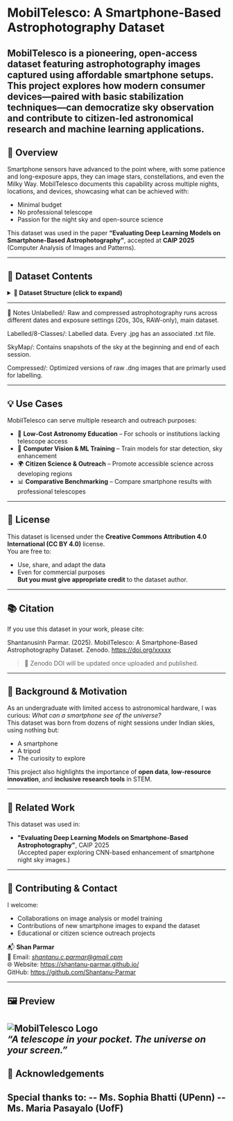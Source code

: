 # MobilTelesco: A Smartphone-Based Astrophotography Dataset

MobilTelesco is a pioneering, open-access dataset featuring astrophotography images captured using **affordable smartphone setups**. This project explores how modern consumer devices—paired with basic stabilization techniques—can democratize sky observation and contribute to citizen-led astronomical research and machine learning applications.
---

## 🌌 Overview

Smartphone sensors have advanced to the point where, with some patience and long-exposure apps, they can image stars, constellations, and even the Milky Way. MobilTelesco documents this capability across multiple nights, locations, and devices, showcasing what can be achieved with:
- Minimal budget
- No professional telescope
- Passion for the night sky and open-source science

This dataset was used in the paper **“Evaluating Deep Learning Models on Smartphone-Based Astrophotography”**, accepted at **CAIP 2025** (Computer Analysis of Images and Patterns).

---

## 📁 Dataset Contents

<details> <summary><strong>📁 Dataset Structure (click to expand)</strong></summary>
plaintext
Copy
Edit
MobilTelesco/
├── DATA/
│
│   ├── Unlabelled/
│   │   ├── 20sEXP/
│   │   │   ├── 10-Mar-2025/
│   │   │   │   ├── 10marrun1/
│   │   │   │   │   ├── LIGHTS/           # Raw light frames (.dng)
│   │   │   │   │   ├── SkyMap/           # Sky reference images
│   │   │   │   │   │   ├── Start.jpg
│   │   │   │   │   │   └── End.jpg
│   │   │   │   │   └── Compressed/       # Compressed versions (.jpg)
│   │   │   ├── 16-Mar-2025/
│   │   │   ├── 17-Mar-2025/
│   │   │   └── ...
│   │
│   │   ├── 30sEXP/
│   │   │   ├── 04-Jan-2025/
│   │   │   │   ├── 4janrun1/
│   │   │   │   │   ├── DARKS/            # Raw dark frames (.dng)
│   │   │   │   │   ├── LIGHTS/           # Raw light frames (.dng)
│   │   │   │   │   ├── SkyMap/           # Start & End frames (.jpg)
│   │   │   │   │   └── Compressed/
│   │   │   │   │       ├── DARKS/        # Compressed darks (.jpg)
│   │   │   │   │       └── LIGHTS/       # Compressed lights (.jpg)
│   │   │   ├── 4janrun2/
│   │   │   ├── 05-Jan-2025/
│   │   │   ├── 1-Feb-2025/
│   │   │   └── ...
│   │
│   │   ├── RAWonly/
│   │   │   ├── 02-Dec-2024/
│   │   │   │   ├── 2decrun1/
│   │   │   │   │   ├── DARKS/
│   │   │   │   │   ├── LIGHTS/
│   │   │   │   │   └── SkyMap/
│   │   │   │   ├── 2decrun2/
│   │   │   │   │   ├── DARKS/
│   │   │   │   │   ├── LIGHTS/
│   │   │   │   │   └── SkyMap/
│   │   │   ├── 03-Dec-2024/
│   │   │   ├── 04-Dec-2024/
│   │   │   └── ...
│
│   ├── Labelled/
│   │   └── 8-Classes/
│   │       ├── 04-Jan-2025/
│   │       │   ├── IMG_*.jpg            # Compressed image
│   │       │   └── IMG_*.txt            # Class label file (YOLO-style)
│   │       ├── 05-Jan-2025/
│   │       ├── 1-Feb-2025/
│   │       └── ...
│
├── LICENSE                             # CC-BY 4.0 License
└── README.md                           # Project overview, structure, and usage instructions
</details>

---

🧾 Notes
Unlabelled/: Raw and compressed astrophotography runs across different dates and exposure settings (20s, 30s, RAW-only), main dataset.

Labelled/8-Classes/: Labelled data. Every .jpg has an associated .txt file.

SkyMap/: Contains snapshots of the sky at the beginning and end of each session.

Compressed/: Optimized versions of raw .dng images that are primarly used for labelling. 

---

## 💡 Use Cases
MobilTelesco can serve multiple research and outreach purposes:
- 📸 **Low-Cost Astronomy Education** – For schools or institutions lacking telescope access
- 🤖 **Computer Vision & ML Training** – Train models for star detection, sky enhancement
- 🌍 **Citizen Science & Outreach** – Promote accessible science across developing regions
- 📊 **Comparative Benchmarking** – Compare smartphone results with professional telescopes

---

## 📜 License

This dataset is licensed under the **Creative Commons Attribution 4.0 International (CC BY 4.0)** license.  
You are free to:
- Use, share, and adapt the data
- Even for commercial purposes  
**But you must give appropriate credit** to the dataset author.
---

## 📚 Citation

If you use this dataset in your work, please cite:

Shantanusinh Parmar. (2025). MobilTelesco: A Smartphone-Based Astrophotography Dataset. Zenodo. https://doi.org/xxxxx

> 📌 Zenodo DOI will be updated once uploaded and published.

---

## 🚀 Background & Motivation

As an undergraduate with limited access to astronomical hardware, I was curious: *What can a smartphone see of the universe?*  
This dataset was born from dozens of night sessions under Indian skies, using nothing but:
- A smartphone
- A tripod
- The curiosity to explore

This project also highlights the importance of **open data**, **low-resource innovation**, and **inclusive research tools** in STEM.

---

## 🧠 Related Work

This dataset was used in:
- **"Evaluating Deep Learning Models on Smartphone-Based Astrophotography"**, CAIP 2025  
(Accepted paper exploring CNN-based enhancement of smartphone night sky images.)

---

## 🤝 Contributing & Contact

I welcome:
- Collaborations on image analysis or model training
- Contributions of new smartphone images to expand the dataset
- Educational or citizen science outreach projects

📬 **Shan Parmar**  
📧 Email: *shantanu.c.parmar@gmail.cpm*  
🌐 Website: https://shantanu-parmar.github.io/  
GitHub: https://github.com/Shantanu-Parmar

---

## 🖼️ Preview

![MobilTelesco Logo](mobiltelesco-logo.png)  
*“A telescope in your pocket. The universe on your screen.”*
---

## 🙏 Acknowledgements

Special thanks to:
-- Ms. Sophia Bhatti (UPenn)
-- Ms. Maria Pasayalo (UofF)
---
